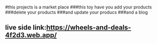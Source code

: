 ﻿#this projects is a market place
 ###this toy have you add your products
 ###delete your products
 ###and update your producs
 ###and  a blog
 ## live side link:https://wheels-and-deals-4f2d3.web.app/
